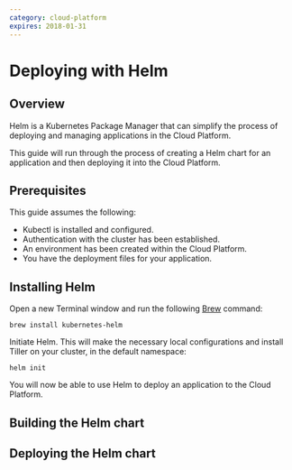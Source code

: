 ```yaml
---
category: cloud-platform
expires: 2018-01-31
---
```


# Deploying with Helm

## Overview

Helm is a Kubernetes Package Manager that can simplify the process of deploying and managing applications in the Cloud Platform.

This guide will run through the process of creating a Helm chart for an application and then deploying it into the Cloud Platform.

## Prerequisites

This guide assumes the following:

* Kubectl is installed and configured.
* Authentication with the cluster has been established.
* An environment has been created within the Cloud Platform.
* You have the deployment files for your application.

## Installing Helm

Open a new Terminal window and run the following [Brew](https://brew.sh/) command:

`brew install kubernetes-helm`

Initiate Helm. This will make the necessary local configurations and install Tiller on your cluster, in the default namespace:

`helm init`

You will now be able to use Helm to deploy an application to the Cloud Platform.

## Building the Helm chart



## Deploying the Helm chart
